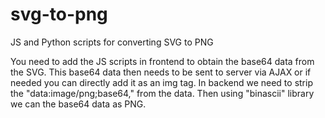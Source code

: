 # svg-to-png
JS and Python scripts for converting SVG to PNG

You need to add the JS scripts in frontend to obtain the base64 data from the SVG. This base64 data then needs to be sent to server via AJAX or if needed you can directly add it as an img tag. In backend we need to strip the "data:image/png;base64," from the data. Then using "binascii" library we can the base64 data as PNG.
